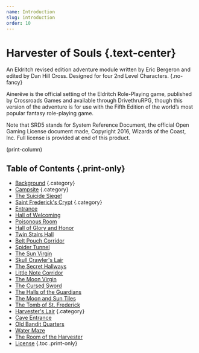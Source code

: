 ```yaml
---
name: Introduction
slug: introduction
order: 10
---
```


# Harvester of Souls {.text-center}

An Eldritch revised edition adventure module written by Eric Bergeron and edited by Dan Hill Cross. Designed for four 2nd Level Characters. {.no-fancy}

Ainerêve is the official setting of the Eldritch Role-Playing game, published by Crossroads Games and available through DrivethruRPG, though this version of the adventure is for use with the Fifth Edition of the world’s most popular fantasy role-playing game.

Note that SRD5 stands for System Reference Document, the official Open Gaming License document made, Copyright 2016, Wizards of the Coast, Inc. Full license is provided at end of this product.

(print-column)

## Table of Contents {.print-only}

- [Background](background) {.category}
- [Campsite](campsite) {.category}
- [The Suicide Siege!](campsite-the-suicide-ambush)
- [Saint Frederick's Crypt](saint-fredericks-crypt) {.category}
- [Entrance](saint-fredericks-crypt-1-entrance)
- [Hall of Welcoming](saint-fredericks-crypt-2-hall-of-welcoming)
- [Poisonous Room](saint-fredericks-crypt-3-poisonous-trap-room)
- [Hall of Glory and Honor](saint-fredericks-crypt-4-hall-of-glory-and-honor)
- [Twin Stairs Hall](saint-fredericks-crypt-5-twin-stairs-hall)
- [Belt Pouch Corridor](saint-fredericks-crypt-6-belt-pouch-corridor)
- [Spider Tunnel](saint-fredericks-crypt-7-spider-tunnel)
- [The Sun Virgin](saint-fredericks-crypt-8-the-sun-virgin)
- [Skull Crawler's Lair](saint-fredericks-crypt-9-skull-crawlers-lair)
- [The Secret Hallways](saint-fredericks-crypt-10-the-secret-hallways)
- [Little Note Corridor](saint-fredericks-crypt-11-little-note-corridor)
- [The Moon Virgin](saint-fredericks-crypt-12-the-moon-virgin)
- [The Cursed Sword](saint-fredericks-crypt-13-the-cursed-sword)
- [The Halls of the Guardians](saint-fredericks-crypt-14-the-halls-of-the-guardians)
- [The Moon and Sun Tiles](saint-fredericks-crypt-15-the-moon-and-sun-tiles)
- [The Tomb of St. Frederick](saint-fredericks-crypt-16-the-tomb-of-st-frederick)
- [Harvester's Lair](harvesters-lair) {.category}
- [Cave Entrance](harvesters-lair-1-cave-entrance)
- [Old Bandit Quarters](harvesters-lair-2-old-bandit-quarters)
- [Water Maze](harvesters-lair-3-water-maze)
- [The Room of the Harvester](harvesters-lair-4-the-room-of-the-harvester-and-the-conclusion)
- [License](license)
{.toc .print-only}